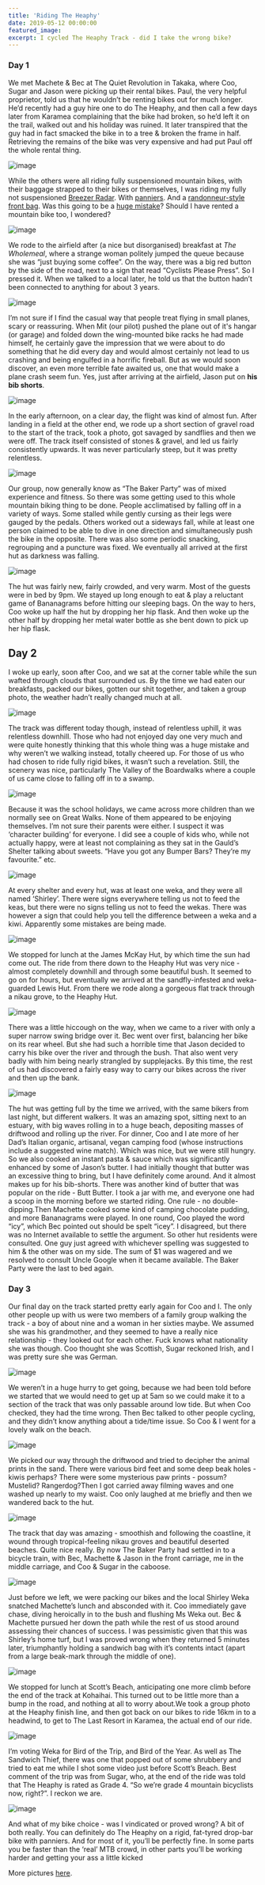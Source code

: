 ```yaml
---
title: 'Riding The Heaphy'
date: 2019-05-12 00:00:00
featured_image: 
excerpt: I cycled The Heaphy Track - did I take the wrong bike?
---
```


### Day 1

We met Machete & Bec at The Quiet Revolution in Takaka, where Coo, Sugar and Jason were picking up their rental bikes. Paul, the very helpful proprietor, told us that he wouldn’t be renting bikes out for much longer. He’d recently had a guy hire one to do The Heaphy, and then call a few days later from Karamea complaining that the bike had broken, so he’d left it on the trail, walked out and his holiday was ruined. It later transpired that the guy had in fact smacked the bike in to a tree & broken the frame in half. Retrieving the remains of the bike was very expensive and had put Paul off the whole rental thing.

![image](https://res.cloudinary.com/dlxlsbn7d/image/upload/v1645145718/Auckland%20Bike%20Slob/blog%20photos/the-heaphy-2018-15_agfnr3.jpg)

While the others were all riding fully suspensioned mountain bikes, with their baggage strapped to their bikes or themselves, I was riding my fully not suspensioned [Breezer Radar](http://archive.breezerbikes.com/2017/Breezer/radar-pro). With [panniers](https://berthoudcycles.fr/en/987-panniers-gb367-black-pair.html). And a [randonneur-style front bag](https://restrap.co.uk/products/rando-bag-large). Was this going to be a [huge mistake](https://youtu.be/qVWIh6n22Qo)? Should I have rented a mountain bike too, I wondered?

![image](https://res.cloudinary.com/dlxlsbn7d/image/upload/v1645145707/Auckland%20Bike%20Slob/blog%20photos/the-heaphy-2018-2_p3oz7x.jpg)

We rode to the airfield after (a nice but disorganised) breakfast at *The Wholemeal*, where a strange woman politely jumped the queue because she was “just buying some coffee”. On the way, there was a big red button by the side of the road, next to a sign that read “Cyclists Please Press”. So I pressed it. When we talked to a local later, he told us that the button hadn’t been connected to anything for about 3 years.

![image](https://res.cloudinary.com/dlxlsbn7d/image/upload/v1645145710/Auckland%20Bike%20Slob/blog%20photos/the-heaphy-2018-4_lkcakl.jpg)

I’m not sure if I find the casual way that people treat flying in small planes, scary or reassuring. When Mit (our pilot) pushed the plane out of it's hangar (or garage) and folded down the wing-mounted bike racks he had made himself, he certainly gave the impression that we were about to do something that he did every day and would almost certainly not lead to us crashing and being engulfed in a horrific fireball. But as we would soon discover, an even more terrible fate awaited us, one that would make a plane crash seem fun. Yes, just after arriving at the airfield, Jason put on **his bib shorts**. 

![image](https://res.cloudinary.com/dlxlsbn7d/image/upload/v1645145708/Auckland%20Bike%20Slob/blog%20photos/the-heaphy-2018-6_q25zqv.jpg)

In the early afternoon, on a clear day, the flight was kind of almost fun. After landing in a field at the other end, we rode up a short section of gravel road to the start of the track, took a photo, got savaged by sandflies and then we were off. The track itself consisted of stones & gravel, and led us fairly consistently upwards. It was never particularly steep, but it was pretty relentless. 

![image](https://res.cloudinary.com/dlxlsbn7d/image/upload/v1645145703/Auckland%20Bike%20Slob/blog%20photos/the-heaphy-2018-7_k4ukiy.jpg)

Our group, now generally know as “The Baker Party” was of mixed experience and fitness. So there was some getting used to this whole mountain biking thing to be done. People acclimatised by falling off in a variety of ways. Some stalled while gently cursing as their legs were gauged by the pedals. Others worked out a sideways fall, while at least one person claimed to be able to dive in one direction and simultaneously push the bike in the opposite. There was also some periodic snacking, regrouping and a puncture was fixed. We eventually all arrived at the first hut as darkness was falling.

![image](https://res.cloudinary.com/dlxlsbn7d/image/upload/v1645145715/Auckland%20Bike%20Slob/blog%20photos/the-heaphy-2018-11_ux540b.jpg)

The hut was fairly new, fairly crowded, and very warm. Most of the guests were in bed by 9pm. We stayed up long enough to eat & play a reluctant game of Bananagrams before hitting our sleeping bags. On the way to hers, Coo woke up half the hut by dropping her hip flask. And then woke up the other half by dropping her metal water bottle as she bent down to pick up her hip flask.


## Day 2

I woke up early, soon after Coo, and we sat at the corner table while the sun wafted through clouds that surrounded us. By the time we had eaten our breakfasts, packed our bikes, gotten our shit together, and taken a group photo, the weather hadn’t really changed much at all. 

![image](https://res.cloudinary.com/dlxlsbn7d/image/upload/v1645145720/Auckland%20Bike%20Slob/blog%20photos/the-heaphy-2018-14_xp33pu.jpg)

The track was different today though, instead of relentless uphill, it was relentless downhill. Those who had not enjoyed day one very much and were quite honestly thinking that this whole thing was a huge mistake and why weren’t we walking instead, totally cheered up. For those of us who had chosen to ride fully rigid bikes, it wasn’t such a revelation. Still, the scenery was nice, particularly The Valley of the Boardwalks where a couple of us came close to falling off in to a swamp.

![image](https://res.cloudinary.com/dlxlsbn7d/image/upload/v1645145719/Auckland%20Bike%20Slob/blog%20photos/the-heaphy-2018-16_cyey75.jpg)

Because it was the school holidays, we came across more children than we normally see on Great Walks. None of them appeared to be enjoying themselves. I’m not sure their parents were either. I suspect it was ‘character building’ for everyone. I did see a couple of kids who, while not actually happy, were at least not complaining as they sat in the Gauld’s Shelter talking about sweets. “Have you got any Bumper Bars? They’re my favourite.” etc.

![image](https://res.cloudinary.com/dlxlsbn7d/image/upload/v1645145727/Auckland%20Bike%20Slob/blog%20photos/the-heaphy-2018-19_y48evy.jpg)

At every shelter and every hut, was at least one weka, and they were all named ‘Shirley’. There were signs everywhere telling us not to feed the keas, but there were no signs telling us not to feed the wekas. There was however a sign that could help you tell the difference between a weka and a kiwi. Apparently some mistakes are being made.

![image](https://res.cloudinary.com/dlxlsbn7d/image/upload/v1645145733/Auckland%20Bike%20Slob/blog%20photos/the-heaphy-2018-24_pj65um.jpg)

We stopped for lunch at the James McKay Hut, by which time the sun had come out. The ride from there down to the Heaphy Hut was very nice - almost completely downhill and through some beautiful bush. It seemed to go on for hours, but eventually we arrived at the sandfly-infested and weka-guarded Lewis Hut. From there we rode along a gorgeous flat track through a nikau grove, to the Heaphy Hut.

![image](https://res.cloudinary.com/dlxlsbn7d/image/upload/v1645145731/Auckland%20Bike%20Slob/blog%20photos/the-heaphy-2018-25_lo22ca.jpg)

There was a little hiccough on the way, when we came to a river with only a super narrow swing bridge over it. Bec went over first, balancing her bike on its rear wheel. But she had such a horrible time that Jason decided to carry his bike over the river and through the bush. That also went very badly with him being nearly strangled by supplejacks. By this time, the rest of us had discovered a fairly easy way to carry our bikes across the river and then up the bank.

![image](https://res.cloudinary.com/dlxlsbn7d/image/upload/v1645145733/Auckland%20Bike%20Slob/blog%20photos/the-heaphy-2018-27_nkvh0a.jpg)

The hut was getting full by the time we arrived, with the same bikers from last night, but different walkers. It was an amazing spot, sitting next to an estuary, with big waves rolling in to a huge beach, depositing masses of driftwood and rolling up the river. For dinner, Coo and I ate more of her Dad’s Italian organic, artisanal, vegan camping food (whose instructions include a suggested wine match). Which was nice, but we were still hungry. So we also cooked an instant pasta & sauce  which was significantly enhanced by some of Jason’s butter. I had initially thought that butter was an excessive thing to bring, but I have definitely come around. And it almost makes up for his bib-shorts. There was another kind of butter that was popular on the ride - Butt Butter. I took a jar with me, and everyone one had a scoop in the morning before we started riding. One rule - no double-dipping.Then Machette cooked some kind of camping chocolate pudding, and more Bananagrams were played. In one round, Coo played the word “icy”, which Bec pointed out should be spelt “icey”. I disagreed, but there was no Internet available to settle the argument. So other hut residents were consulted. One guy just agreed with whichever spelling was suggested to him & the other was on my side. The sum of $1 was wagered and we resolved to consult Uncle Google when it became available. The Baker Party were the last to bed again.


### Day 3

Our final day on the track started pretty early again for Coo and I. The only other people up with us were two members of a family group walking the track - a boy of about nine and a woman in her sixties maybe. We assumed she was his grandmother, and they seemed to have a really nice relationship - they looked out for each other. Fuck knows what nationality she was though. Coo thought she was Scottish, Sugar reckoned Irish, and I was pretty sure she was German.

![image](https://res.cloudinary.com/dlxlsbn7d/image/upload/v1645145735/Auckland%20Bike%20Slob/blog%20photos/the-heaphy-2018-29_hft6r2.jpg)

We weren’t in a huge hurry to get going, because we had been told before we started that we would need to get up at 5am so we could make it to a section of the track that was only passable around low tide. But when Coo checked, they had the time wrong. Then Bec talked to other people cycling, and they didn’t know anything about a tide/time issue. So Coo & I went for a lovely walk on the beach.

![image](https://res.cloudinary.com/dlxlsbn7d/image/upload/v1645145738/Auckland%20Bike%20Slob/blog%20photos/the-heaphy-2018-31_dgsz1v.jpg)

We picked our way through the driftwood and tried to decipher the animal prints in the sand. There were various bird feet and some deep beak holes - kiwis perhaps? There were some mysterious paw prints - possum? Mustelid? Rangerdog?Then I got carried away filming waves and one washed up nearly to my waist. Coo only laughed at me briefly and then we wandered back to the hut. 

![image](https://res.cloudinary.com/dlxlsbn7d/image/upload/v1645145743/Auckland%20Bike%20Slob/blog%20photos/the-heaphy-2018-33_usmlnt.jpg)

The track that day was amazing - smoothish and following the coastline, it wound through tropical-feeling nikau groves and beautiful deserted beaches. Quite nice really. By now The Baker Party had settled in to a bicycle train, with Bec, Machette & Jason in the front carriage, me in the middle carriage, and Coo & Sugar in the caboose.

![image](https://res.cloudinary.com/dlxlsbn7d/image/upload/v1645145736/Auckland%20Bike%20Slob/blog%20photos/the-heaphy-2018-28_vfs3vr.jpg)

Just before we left, we were packing our bikes and the local Shirley Weka snatched Machette’s lunch and absconded with it. Coo immediately gave chase, diving heroically in to the bush and flushing Ms Weka out. Bec & Machette pursued her down the path while the rest of us stood around assessing their chances of success. I was pessimistic given that this was Shirley’s home turf, but I was proved wrong when they returned 5 minutes later, triumphantly holding a sandwich bag with it’s contents intact (apart from a large beak-mark through the middle of one). 

![image](https://res.cloudinary.com/dlxlsbn7d/image/upload/v1645145739/Auckland%20Bike%20Slob/blog%20photos/the-heaphy-2018-35_h4oq0d.jpg)

We stopped for lunch at Scott’s Beach, anticipating one more climb before the end of the track at Kohaihai. This turned out to be little more than a bump in the road, and nothing at all to worry about.We took a group photo at the Heaphy finish line, and then got back on our bikes to ride 16km in to a headwind, to get to The Last Resort in Karamea, the actual end of our ride.

![image](https://res.cloudinary.com/dlxlsbn7d/image/upload/v1645145745/Auckland%20Bike%20Slob/blog%20photos/the-heaphy-2018-36_wdfxvn.jpg)

I’m voting Weka for Bird of the Trip, and Bird of the Year. As well as The Sandwich Thief, there was one that popped out of some shrubbery and tried to eat me while I shot some video just before Scott’s Beach. Best comment of the trip was from Sugar, who, at the end of the ride was told that The Heaphy is rated as Grade 4. “So we’re grade 4 mountain bicyclists now, right?”. I reckon we are.

![image](https://res.cloudinary.com/dlxlsbn7d/image/upload/v1645145742/Auckland%20Bike%20Slob/blog%20photos/the-heaphy-2018-37_khwqqi.jpg)

And what of my bike choice - was I vindicated or proved wrong? A bit of both really. You can definitely do The Heaphy on a rigid, fat-tyred drop-bar bike with panniers. And for most of it, you’ll be perfectly fine. In some parts you be faster than the ‘real’ MTB crowd, in other parts you’ll be working harder and getting your ass a little kicked

More pictures [here](https://flic.kr/s/aHsmvuJxw7).